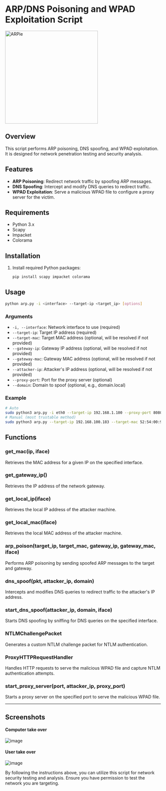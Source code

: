 
# ARP/DNS Poisoning and WPAD Exploitation Script

<img src="https://github.com/mverschu/ARPie/assets/69352107/a24746e2-dd2e-42ce-bc16-75ee1883c029" width="300" height="300" alt="ARPie">

## Overview
This script performs ARP poisoning, DNS spoofing, and WPAD exploitation. It is designed for network penetration testing and security analysis.

## Features
- **ARP Poisoning**: Redirect network traffic by spoofing ARP messages.
- **DNS Spoofing**: Intercept and modify DNS queries to redirect traffic.
- **WPAD Exploitation**: Serve a malicious WPAD file to configure a proxy server for the victim.

## Requirements
- Python 3.x
- Scapy
- Impacket
- Colorama

## Installation
1. Install required Python packages:
   ```bash
   pip install scapy impacket colorama
   ```

## Usage
```bash
python arp.py -i <interface> --target-ip <target_ip> [options]
```

### Arguments
- `-i, --interface`: Network interface to use (required)
- `--target-ip`: Target IP address (required)
- `--target-mac`: Target MAC address (optional, will be resolved if not provided)
- `--gateway-ip`: Gateway IP address (optional, will be resolved if not provided)
- `--gateway-mac`: Gateway MAC address (optional, will be resolved if not provided)
- `--attacker-ip`: Attacker's IP address (optional, will be resolved if not provided)
- `--proxy-port`: Port for the proxy server (optional)
- `--domain`: Domain to spoof (optional, e.g., domain.local)

### Example
```bash
# Auto
sudo python3 arp.py -i eth0 --target-ip 192.168.1.100 --proxy-port 8080 --domain example.com
# Manual (most trustable method)
sudo python3 arp.py --target-ip 192.168.100.183 --target-mac 52:54:00:9f:47:11 --gateway-ip 192.168.100.153 --gateway-mac 52:54:00:b0:a1:55 --attacker-ip 192.168.100.131 --domain wintastic.local -i eth0
```

## Functions

### get_mac(ip, iface)
Retrieves the MAC address for a given IP on the specified interface.

### get_gateway_ip()
Retrieves the IP address of the network gateway.

### get_local_ip(iface)
Retrieves the local IP address of the attacker machine.

### get_local_mac(iface)
Retrieves the local MAC address of the attacker machine.

### arp_poison(target_ip, target_mac, gateway_ip, gateway_mac, iface)
Performs ARP poisoning by sending spoofed ARP messages to the target and gateway.

### dns_spoof(pkt, attacker_ip, domain)
Intercepts and modifies DNS queries to redirect traffic to the attacker's IP address.

### start_dns_spoof(attacker_ip, domain, iface)
Starts DNS spoofing by sniffing for DNS queries on the specified interface.

### NTLMChallengePacket
Generates a custom NTLM challenge packet for NTLM authentication.

### ProxyHTTPRequestHandler
Handles HTTP requests to serve the malicious WPAD file and capture NTLM authentication attempts.

### start_proxy_server(port, attacker_ip, proxy_port)
Starts a proxy server on the specified port to serve the malicious WPAD file.

---

## Screenshots

#### Computer take over

![image](https://github.com/mverschu/ARPie/assets/69352107/2329f690-d3ed-4789-918c-b016ffc19605)

#### User take over

![image](https://github.com/mverschu/ARPie/assets/69352107/861cdb4b-0016-4525-b564-c4144ec49ff3)

By following the instructions above, you can utilize this script for network security testing and analysis. Ensure you have permission to test the network you are targeting.
